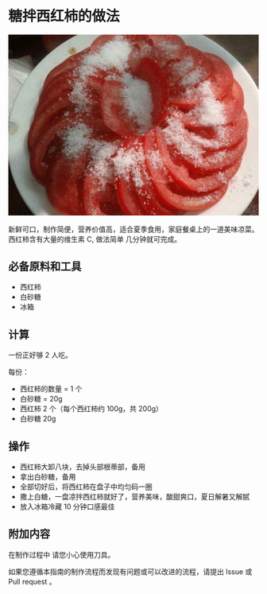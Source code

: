# 糖拌西红柿的做法

![示例菜成品](./火山飘雪.jpg)

新鲜可口，制作简便，营养价值高，适合夏季食用，家庭餐桌上的一道美味凉菜。西红柿含有大量的维生素 C, 做法简单 几分钟就可完成。

## 必备原料和工具

- 西红柿
- 白砂糖
- 冰箱

## 计算

一份正好够 2 人吃。

每份：

- 西红柿的数量 = 1 个
- 白砂糖 = 20g
- 西红柿 2 个（每个西红柿约 100g，共 200g）
- 白砂糖 20g

## 操作

- 西红柿大卸八块，去掉头部根蒂部，备用
- 拿出白砂糖，备用
- 全部切好后，将西红柿在盘子中均匀码一圈
- 撒上白糖，一盘凉拌西红柿就好了，营养美味，酸甜爽口，夏日解暑又解腻
- 放入冰箱冷藏 10 分钟口感最佳

## 附加内容

在制作过程中 请您小心使用刀具。

如果您遵循本指南的制作流程而发现有问题或可以改进的流程，请提出 Issue 或 Pull request 。